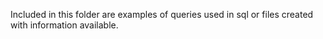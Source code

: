 Included in this folder are examples of queries used in sql or files created with information available.
